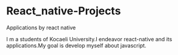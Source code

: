 # React_native-Projects
Applications by react native

I m a students of Kocaeli University.I endeavor react-native and its applications.My goal is develop myself about javascript.
